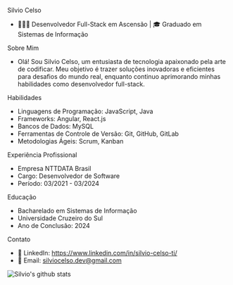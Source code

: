  Silvio Celso
- 👨🏽‍💻 Desenvolvedor Full-Stack em Ascensão | 🎓 Graduado em Sistemas de Informação

 Sobre Mim
- Olá! Sou Silvio Celso, um entusiasta de tecnologia apaixonado pela arte de codificar. Meu objetivo é trazer soluções inovadoras e eficientes para desafios do mundo real, enquanto continuo aprimorando minhas habilidades como desenvolvedor full-stack.

Habilidades
- Linguagens de Programação: JavaScript, Java
- Frameworks: Angular, React.js
- Bancos de Dados: MySQL
- Ferramentas de Controle de Versão: Git, GitHub, GitLab
- Metodologias Ágeis: Scrum, Kanban

Experiência Profissional
- Empresa NTTDATA Brasil
- Cargo: Desenvolvedor de Software
- Período: 03/2021 - 03/2024

Educação
- Bacharelado em Sistemas de Informação
- Universidade Cruzeiro do Sul
- Ano de Conclusão: 2024

Contato
- 🔗 LinkedIn: https://www.linkedin.com/in/silvio-celso-ti/
- 📧 Email: silviocelso.dev@gmail.com


![Silvio's github stats](https://github-readme-stats.vercel.app/api?username=Silvio-Hub&show_icons=true&theme=radical)

<!--<details>
 <summary> Desempenho </b></summary> 
</details>-->

<!--
**Silvio-Hub/Silvio-Hub** is a ✨ _special_ ✨ repository because its `README.md` (this file) appears on your GitHub profile.

Here are some ideas to get you started:

- 🔭 I’m currently working on ...
- 🌱 I’m currently learning ...
- 👯 I’m looking to collaborate on ...
- 🤔 I’m looking for help with ...
- 💬 Ask me about ...
- 📫 How to reach me: ...
- 😄 Pronouns: ...
- ⚡ Fun fact: ...
-->
